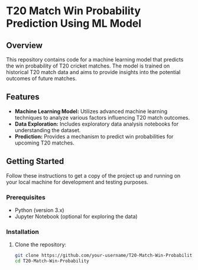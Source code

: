 # T20 Match Win Probability Prediction Using ML Model

## Overview

This repository contains code for a machine learning model that predicts the win probability of T20 cricket matches. The model is trained on historical T20 match data and aims to provide insights into the potential outcomes of future matches.

## Features

- **Machine Learning Model:** Utilizes advanced machine learning techniques to analyze various factors influencing T20 match outcomes.
- **Data Exploration:** Includes exploratory data analysis notebooks for understanding the dataset.
- **Prediction:** Provides a mechanism to predict win probabilities for upcoming T20 matches.

## Getting Started

Follow these instructions to get a copy of the project up and running on your local machine for development and testing purposes.

### Prerequisites

- Python (version 3.x)
- Jupyter Notebook (optional for exploring the data)

### Installation

1. Clone the repository:

   ```bash
   git clone https://github.com/your-username/T20-Match-Win-Probability.git
   cd T20-Match-Win-Probability

